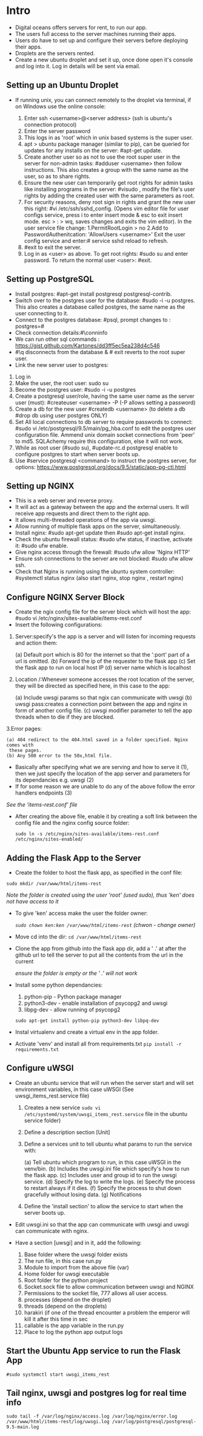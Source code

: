 # Intro

- Digital oceans offers servers for rent, to run our app.
- The users full access to the server machines running their apps.
- Users do have to set up and configure their servers before deploying their apps.
- Droplets are the servers rented.
- Create a new ubuntu droplet and set it up, once done open it's console and log
  into it. Log in details will be sent via email.

## Setting up an Ubuntu Droplet

- If running unix, you can connect remotely to the droplet via terminal, if on
  Windows use the online console:

  1. Enter ssh &lt;username>@&lt;server address> (ssh is ubuntu's connection protocol)
  2. Enter the server password
  3. This logs in as 'root' which in unix based systems is the super user.
  4. apt > ubuntu package manager (similar to pip), can be queried for updates
    for any installs on the server: #apt-get update.
  5. Create another user so as not to use the root super user in the server for
    non-admin tasks: #adduser &lt;username> then follow instructions. This also
    creates a group with the same name as the user, so as to share rights.
  6. Ensure the new user can temporarily get root rights for admin tasks like
    installing programs in the server: #visudo , modify the file's user rights
    by adding the created user with the same parameters as root.
  7. For security reasons, deny root sign in rights and grant the new user
    this right: #vi /etc/ssh/sshd_config. (Opens vim editor file for user configs
    service, press i to enter insert mode & esc to exit insert mode. esc > : > wq,
    saves changes and exits the vim editor). In the user service file change:
    1.PermitRootLogin > no
    2.Add to PasswordAuthenitcation: 'AllowUsers &lt;username>'
    Exit the user config service and enter:# service sshd reload to refresh.
  8. #exit to exit the server.
  9. Log in as &lt;user> as above. To get root rights: #sudo su and enter password.
    To return the normal user &lt;user>: #exit.

## Setting up PostgreSQL

- Install postgres: #apt-get install postgresql postgresql-contrib.
- Switch over to the postgres user for the database: #sudo -i -u postgres. This also
  creates a database called postgres, the same name as the user connecting to it.
- Connect to the postgres database: #psql, prompt changes to : postgres=#
- Check connection details:#\conninfo
- We can run other sql commands : <https://gist.github.com/Kartones/dd3ff5ec5ea238d4c546>
- #\q disconnects from the database & # exit reverts to the root super user.
- Link the new server user to postgres:

 1. Log in
 2. Make the user, the root user: sudo su
 3. Become the postgres user: #sudo -i -u postgres
 4. Create a postgresql user/role, having the same user name as the server user (must):
    #createuser &lt;username> -P (-P allows setting a password)
 5. Create a db for the new user #createdb &lt;username> (to delete a db #drop db
    using user postgres ONLY)
 6. Set All local connections to db server to require passwords to connect:
    #sudo vi /etc/postgresql/9.5/main/pg_hba.conf to edit the postgres user
    configuration file. Ammend unix domain socket connections from 'peer' to md5.
    SQLAchemy require this configuration, else it will not work.
 7. While as root user (#sudo su), #update-rc.d postgresql enable to configure
  postgres to start when server boots up.
 8. Use #service postgresql &lt;command> to instruct the postgres server, for options:
  <https://www.postgresql.org/docs/9.5/static/app-pg-ctl.html>

## Setting up NGINX

- This is a web server and reverse proxy.
- It will act as a gateway between the app and the external users. It will receive
  app requests and direct them to the right app.
- It allows multi-threaded operations of the app via uwsgi.
- Allow running of multiple flask apps on the server, simultaneously.
- Install nginx: #sudo apt-get update then #sudo apt-get install nginx.
- Check the ubuntu firewall status: #sudo ufw status, if inactive, activate it:
  #sudo ufw enable.
- Give nginx access through the firewall: #sudo ufw allow 'Nginx HTTP'
- Ensure ssh connections to the server are not blocked: #sudo ufw allow ssh.
- Check that Nginx is running using the ubuntu system controller:
    #systemctl status nginx (also start nginx, stop nginx , restart nginx)

## Configure NGINX Server Block

- Create the ngix config file for the server block which will host the app:
    #sudo vi /etc/nginx/sites-available/items-rest.conf
- Insert the following configurations:

 1. Server:specify's the app is a server and will listen for incoming requests
  and action them:

    (a) Default port which is 80 for the internet so that the ':port' part of a url
    is omitted.
    (b) Forward the ip of the requester to the flask app
    (c) Set the flask app to run on local host IP
    (d) server name which is localhost

 2. Location /:Whenever someone accesses the root location of the server, they will
  be directed as specified here, in this case to the app:

    (a) Include uwsgi params so that ngix can communicate with uwsgi
    (b) uwsgi pass:creates a connection point between the app and nginx in form of
     another config file.
    (c) uwsgi modifier parameter to tell the app threads when to die if they are blocked.

  3.Error pages:

    (a) 404 redirect to the 404.html saved in a folder specified. Nginx comes with
     these pages.
    (b) Any 500 error to the 50x,html file.

- Basically after specifying what we are serving and how to serve it (1), then we
  just specify the location of the app server and parameters for its dependancies
  e.g. uwsgi (2)
- If for some reason we are unable to do any of the above follow the error handlers
  endpoints (3)

_See the 'items-rest.conf' file_

- After creating the above file, enable it by creating a soft link between the config
  file and the nginx config source folder:

  `sudo ln -s /etc/nginx/sites-available/items-rest.conf /etc/nginx/sites-enabled/`

## Adding the Flask App to the Server

 - Create the folder to host the flask app, as specified in the conf file:

  `sudo mkdir /var/www/html/items-rest`

  _Note the folder is created using the user 'root' (used sudo), thus 'ken' does not have access to it_

- To give 'ken' access make the user the folder owner:

  _`sudo chown ken:ken /var/www/html/items-rest` (chwon - change owner)_

- Move cd into the dir: `cd /var/www/html/items-rest`

- Clone the app from github into the flask app dir, add a ' .' at after the github
  url to tell the server to put all the contents from the url in the current

  _ensure the folder is empty or the ' .' will not work_

- Install some python dependancies:

  1. python-pip - Python package manager
  2. python3-dev - enable installation of psycopg2 and uwsgi
  3. libpg-dev - allow running of psycopg2

  `sudo apt-get install python-pip python3-dev libpq-dev`

- Instal virtualenv and create a virtual env in the app folder.
- Activate 'venv' and install all from requirements.txt `pip install -r requirements.txt`

## Configure uWSGI

- Create an ubuntu service that will run when the server start and will set
environment variables, in this case uWSGI (See uwsgi_items_rest.service file)

  1. Creates a new service `sudo vi /etc/systemd/system/uwsgi_items_rest.service`
  file in the ubuntu service folder)
  2. Define a description section [Unit]
  3. Define a services unit to tell ubuntu what params to run the service with:

      (a) Tell ubuntu which program to run, in this case uWSGI in the venv/bin.
      (b) Includes the uwsgi.ini file which specify's how to run the flask app.
      (c) Includes user and group id to run the uwsgi service.
      (d) Specify the log to write the logs.
      (e) Specify the process to restart always if it dies.
      (f) Specify the process to shut down gracefully without losing data.
      (g) Notifications

  4. Define the 'install section' to allow the service to start when the server
    boots up.

- Edit uwsgi.ini so that the app can communicate with uwsgi and uwsgi can communicate
  with nginx.
- Have a section [uwsgi] and in it, add the following:

    1. Base folder where the uwsgi folder exists
    2. The run file, in this case run.py
    3. Module to import from the above file (var)
    3. Home folder for uwsgi executable
    4. Root folder for the python project
    5. Socket.sock file to allow communication between uwsgi and NGINX
    6. Permissions to the socket file, 777 allows all user access.
    7. processes (depend on the droplet)
    8. threads (depend on the droplets)
    9. harakiri (if one of the thread encounter a problem the emperor will kill it after this time in sec
    10. callable is the app variable in the run.py
    11. Place to log the python app output logs

## Start the Ubuntu App service to run the Flask App

 `#sudo systemctl start uwsgi_items_rest`

## Tail nginx, uwsgi and postgres log for real time info

 `sudo tail -f /var/log/nginx/access.log /var/log/nginx/error.log /var/www/html/items-rest/log/uwsgi.log /var/log/postgresql/postgresql-9.5-main.log`
